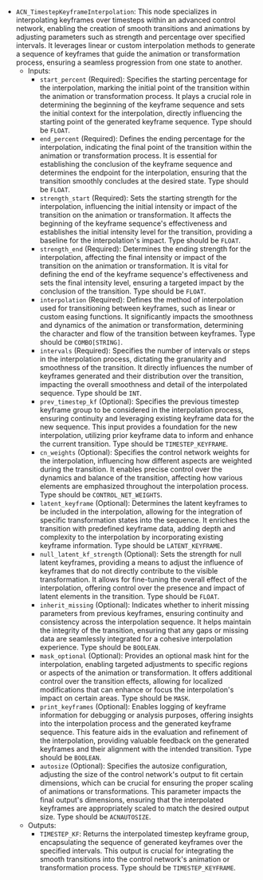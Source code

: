 - `ACN_TimestepKeyframeInterpolation`: This node specializes in interpolating keyframes over timesteps within an advanced control network, enabling the creation of smooth transitions and animations by adjusting parameters such as strength and percentage over specified intervals. It leverages linear or custom interpolation methods to generate a sequence of keyframes that guide the animation or transformation process, ensuring a seamless progression from one state to another.
    - Inputs:
        - `start_percent` (Required): Specifies the starting percentage for the interpolation, marking the initial point of the transition within the animation or transformation process. It plays a crucial role in determining the beginning of the keyframe sequence and sets the initial context for the interpolation, directly influencing the starting point of the generated keyframe sequence. Type should be `FLOAT`.
        - `end_percent` (Required): Defines the ending percentage for the interpolation, indicating the final point of the transition within the animation or transformation process. It is essential for establishing the conclusion of the keyframe sequence and determines the endpoint for the interpolation, ensuring that the transition smoothly concludes at the desired state. Type should be `FLOAT`.
        - `strength_start` (Required): Sets the starting strength for the interpolation, influencing the initial intensity or impact of the transition on the animation or transformation. It affects the beginning of the keyframe sequence's effectiveness and establishes the initial intensity level for the transition, providing a baseline for the interpolation's impact. Type should be `FLOAT`.
        - `strength_end` (Required): Determines the ending strength for the interpolation, affecting the final intensity or impact of the transition on the animation or transformation. It is vital for defining the end of the keyframe sequence's effectiveness and sets the final intensity level, ensuring a targeted impact by the conclusion of the transition. Type should be `FLOAT`.
        - `interpolation` (Required): Defines the method of interpolation used for transitioning between keyframes, such as linear or custom easing functions. It significantly impacts the smoothness and dynamics of the animation or transformation, determining the character and flow of the transition between keyframes. Type should be `COMBO[STRING]`.
        - `intervals` (Required): Specifies the number of intervals or steps in the interpolation process, dictating the granularity and smoothness of the transition. It directly influences the number of keyframes generated and their distribution over the transition, impacting the overall smoothness and detail of the interpolated sequence. Type should be `INT`.
        - `prev_timestep_kf` (Optional): Specifies the previous timestep keyframe group to be considered in the interpolation process, ensuring continuity and leveraging existing keyframe data for the new sequence. This input provides a foundation for the new interpolation, utilizing prior keyframe data to inform and enhance the current transition. Type should be `TIMESTEP_KEYFRAME`.
        - `cn_weights` (Optional): Specifies the control network weights for the interpolation, influencing how different aspects are weighted during the transition. It enables precise control over the dynamics and balance of the transition, affecting how various elements are emphasized throughout the interpolation process. Type should be `CONTROL_NET_WEIGHTS`.
        - `latent_keyframe` (Optional): Determines the latent keyframes to be included in the interpolation, allowing for the integration of specific transformation states into the sequence. It enriches the transition with predefined keyframe data, adding depth and complexity to the interpolation by incorporating existing keyframe information. Type should be `LATENT_KEYFRAME`.
        - `null_latent_kf_strength` (Optional): Sets the strength for null latent keyframes, providing a means to adjust the influence of keyframes that do not directly contribute to the visible transformation. It allows for fine-tuning the overall effect of the interpolation, offering control over the presence and impact of latent elements in the transition. Type should be `FLOAT`.
        - `inherit_missing` (Optional): Indicates whether to inherit missing parameters from previous keyframes, ensuring continuity and consistency across the interpolation sequence. It helps maintain the integrity of the transition, ensuring that any gaps or missing data are seamlessly integrated for a cohesive interpolation experience. Type should be `BOOLEAN`.
        - `mask_optional` (Optional): Provides an optional mask hint for the interpolation, enabling targeted adjustments to specific regions or aspects of the animation or transformation. It offers additional control over the transition effects, allowing for localized modifications that can enhance or focus the interpolation's impact on certain areas. Type should be `MASK`.
        - `print_keyframes` (Optional): Enables logging of keyframe information for debugging or analysis purposes, offering insights into the interpolation process and the generated keyframe sequence. This feature aids in the evaluation and refinement of the interpolation, providing valuable feedback on the generated keyframes and their alignment with the intended transition. Type should be `BOOLEAN`.
        - `autosize` (Optional): Specifies the autosize configuration, adjusting the size of the control network's output to fit certain dimensions, which can be crucial for ensuring the proper scaling of animations or transformations. This parameter impacts the final output's dimensions, ensuring that the interpolated keyframes are appropriately scaled to match the desired output size. Type should be `ACNAUTOSIZE`.
    - Outputs:
        - `TIMESTEP_KF`: Returns the interpolated timestep keyframe group, encapsulating the sequence of generated keyframes over the specified intervals. This output is crucial for integrating the smooth transitions into the control network's animation or transformation process. Type should be `TIMESTEP_KEYFRAME`.
